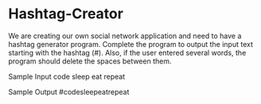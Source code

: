 # Hashtag-Creator

We are creating our own social network application and need to have a hashtag generator program.
Complete the program to output the input text starting with the hashtag (#).
Also, if the user entered several words, the program should delete the spaces between them.

Sample Input
code sleep eat repeat

Sample Output
#codesleepeatrepeat
